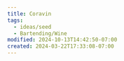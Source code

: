 ```yaml
---
title: Coravin
tags:
  - ideas/seed
  - Bartending/Wine
modified: 2024-10-13T14:42:50-07:00
created: 2024-03-22T17:33:08-07:00
---
```


